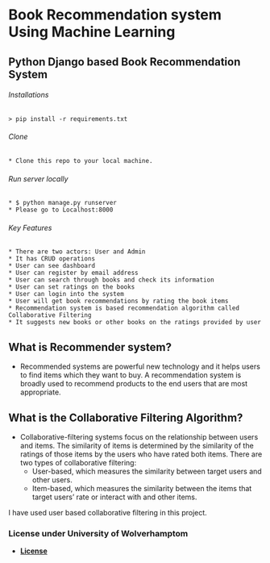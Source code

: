 # Book Recommendation system Using Machine Learning 
## Python Django based Book Recommendation System

###### Installations
    > pip install -r requirements.txt

###### Clone
    * Clone this repo to your local machine.

###### Run server locally
    * $ python manage.py runserver
    * Please go to Localhost:8000

###### Key Features
    * There are two actors: User and Admin
    * It has CRUD operations
    * User can see dashboard
    * User can register by email address
    * User can search through books and check its information
    * User can set ratings on the books
    * User can login into the system
    * User will get book recommendations by rating the book items
    * Recommendation system is based recommendation algorithm called Collaborative Filtering
    * It suggests new books or other books on the ratings provided by user

## What is Recommender system?
* Recommended systems are powerful new technology and it helps users to find items 
which they want to buy. A recommendation system is broadly used to recommend 
products to the end users that are most appropriate.


## What is the Collaborative Filtering Algorithm?
* Collaborative-filtering systems focus on the relationship between users 
and items. The similarity of items is determined by the similarity of the ratings of those 
items by the users who have rated both items. 
There are two types of collaborative 
filtering:
    * User-based, which measures the similarity between target users and other users.
    * Item-based, which measures the similarity between the items that target users’ rate or 
    interact with and other items.

I have used user based collaborative filtering in this project.

### License under University of Wolverhamptom
- **[License](https://www.wlv.ac.uk/its/facilities/regulations-and-policies/software-licensing--copyright/)**




